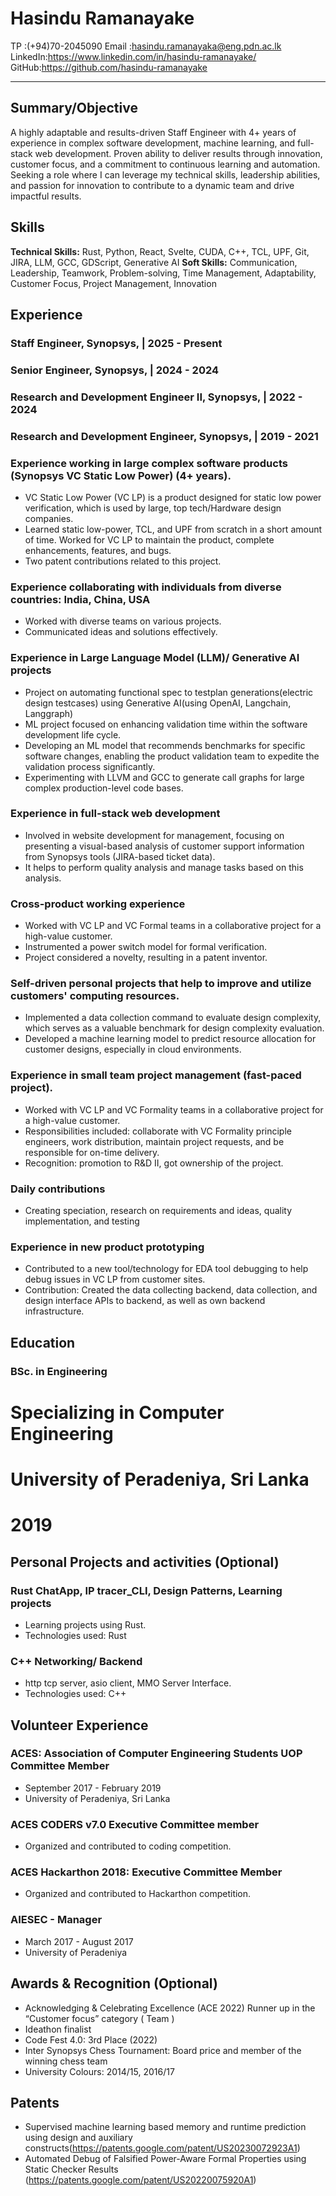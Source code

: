 # Hasindu Ramanayake
TP :(+94)70-2045090
Email :hasindu.ramanayaka@eng.pdn.ac.lk
LinkedIn:https://www.linkedin.com/in/hasindu-ramanayake/
GitHub:https://github.com/hasindu-ramanayake
____

## Summary/Objective

A highly adaptable and results-driven Staff Engineer with 4+ years of experience in complex software development, machine learning, and full-stack web development. Proven ability to deliver results through innovation, customer focus, and a commitment to continuous learning and automation. Seeking a role where I can leverage my technical skills, leadership abilities, and passion for innovation to contribute to a dynamic team and drive impactful results.

## Skills

**Technical Skills:** Rust, Python, React, Svelte, CUDA, C++, TCL, UPF, Git, JIRA, LLM, GCC, GDScript, Generative AI
**Soft Skills:** Communication, Leadership, Teamwork, Problem-solving, Time Management, Adaptability, Customer Focus, Project Management, Innovation

## Experience
### Staff Engineer, Synopsys,  | 2025 - Present
### Senior Engineer, Synopsys,  | 2024 - 2024
### Research and Development Engineer II, Synopsys,  | 2022 - 2024
### Research and Development Engineer, Synopsys,  | 2019 - 2021

### Experience working in large complex software products (Synopsys VC Static Low Power) (4+ years).
*   VC Static Low Power (VC LP) is a product designed for static low power verification, which is used by large, top tech/Hardware design companies.
*   Learned static low-power, TCL, and UPF from scratch in a short amount of time. Worked for VC LP to maintain the product, complete enhancements, features, and bugs.
*   Two patent contributions related to this project.

### Experience collaborating with individuals from diverse countries: India, China, USA
*   Worked with diverse teams on various projects.
*   Communicated ideas and solutions effectively.

### Experience in Large Language Model (LLM)/ Generative AI projects
*   Project on automating functional spec to testplan generations(electric design testcases) using Generative AI(using OpenAI, Langchain, Langgraph)
*   ML project focused on enhancing validation time within the software development life cycle.
*   Developing an ML model that recommends benchmarks for specific software changes, enabling the product validation team to expedite the validation process significantly.
*   Experimenting with LLVM and GCC to generate call graphs for large complex production-level code bases.

### Experience in full-stack web development
*   Involved in website development for management, focusing on presenting a visual-based analysis of customer support information from Synopsys tools (JIRA-based ticket data).
*   It helps to perform quality analysis and manage tasks based on this analysis.

### Cross-product working experience
*   Worked with VC LP and VC Formal teams in a collaborative project for a high-value customer.
*   Instrumented a power switch model for formal verification.
*   Project considered a novelty, resulting in a patent inventor.

### Self-driven personal projects that help to improve and utilize customers' computing resources.
*   Implemented a data collection command to evaluate design complexity, which serves as a valuable benchmark for design complexity evaluation.
*   Developed a machine learning model to predict resource allocation for customer designs, especially in cloud environments.

### Experience in small team project management (fast-paced project).
*   Worked with VC LP and VC Formality teams in a collaborative project for a high-value customer.
*   Responsibilities included: collaborate with VC Formality principle engineers, work distribution, maintain project requests, and be responsible for on-time delivery.
*   Recognition: promotion to R&D II, got ownership of the project.

### Daily contributions
*   Creating speciation, research on requirements and ideas, quality implementation, and testing

### Experience in new product prototyping
*   Contributed to a new tool/technology for EDA tool debugging to help debug issues in VC LP from customer sites.
*   Contribution: Created the data collecting backend, data collection, and design interface APIs to backend, as well as own backend infrastructure.

## Education

### BSc. in Engineering
# Specializing in Computer Engineering
# University of Peradeniya, Sri Lanka
# 2019

## Personal Projects and activities (Optional)
### Rust ChatApp, IP tracer_CLI, Design Patterns, Learning projects
*   Learning projects using Rust.
*   Technologies used: Rust

### C++ Networking/ Backend
*   http tcp server, asio client, MMO Server Interface.
*   Technologies used: C++

## Volunteer Experience
### ACES: Association of Computer Engineering Students UOP Committee Member
*   September 2017 - February 2019
*   University of Peradeniya, Sri Lanka

### ACES CODERS v7.0 Executive Committee member
*   Organized and contributed to coding competition.

### ACES Hackarthon 2018: Executive Committee Member
*   Organized and contributed to Hackarthon competition.

### AIESEC - Manager
*   March 2017 - August 2017
*   University of Peradeniya

## Awards & Recognition (Optional)
*   Acknowledging & Celebrating Excellence (ACE 2022) Runner up in the “Customer focus” category ( Team )
*   Ideathon finalist
*   Code Fest 4.0: 3rd Place (2022)
*   Inter Synopsys Chess Tournament: Board price and member of the winning chess team
*   University Colours: 2014/15, 2016/17

## Patents
*   Supervised machine learning based memory and runtime prediction using design and auxiliary constructs(https://patents.google.com/patent/US20230072923A1)
*   Automated Debug of Falsified Power-Aware Formal Properties using Static Checker Results (https://patents.google.com/patent/US20220075920A1)